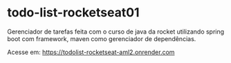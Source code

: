 # todo-list-rocketseat01
Gerenciador de tarefas feita com o curso de java da rocket utilizando spring boot com framework, maven como gerenciador de dependências.

Acesse em: https://todolist-rocketseat-aml2.onrender.com
